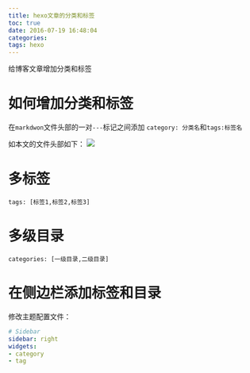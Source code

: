 ```yaml
---
title: hexo文章的分类和标签
toc: true
date: 2016-07-19 16:48:04
categories:
tags: hexo
---
```




给博客文章增加分类和标签


<!--more-->

# 如何增加分类和标签
在`markdwon`文件头部的一对`---`标记之间添加 `category: 分类名`和`tags:标签名`

如本文的文件头部如下：
![](http://o9xbyqajf.bkt.clouddn.com/images/1468918218644.png)

# 多标签

`tags: [标签1,标签2,标签3]`


# 多级目录

`categories: [一级目录,二级目录]`

# 在侧边栏添加标签和目录

修改主题配置文件：

``` yml hexo/themes/landscape-plus/_config.yml
# Sidebar
sidebar: right
widgets:
- category
- tag
```
